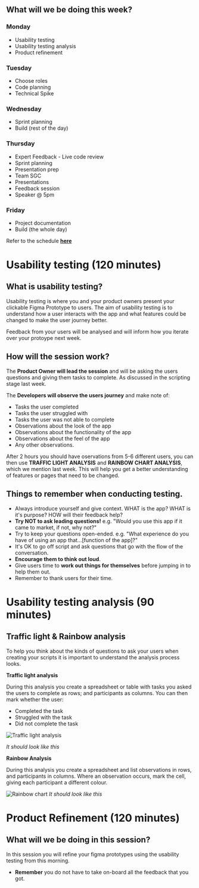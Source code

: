 ## What will we be doing this week?

### Monday

- Usability testing
- Usability testing analysis
- Product refinement

### Tuesday

- Choose roles
- Code planning
- Technical Spike

### Wednesday

- Sprint planning
- Build (rest of the day)

<!-- - Project documentation (1 hour) -->

### Thursday

- Expert Feedback - Live code review
- Sprint planning
- Presentation prep
- Team SGC
- Presentations
- Feedback session
- Speaker @ 5pm

### Friday

- Project documentation
- Build (the whole day)

Refer to the schedule [**here**](/course/syllabus/developer/projects/TFB-design/schedule/)

# Usability testing (120 minutes)

<!-- Video goes here -->

## What is usability testing?

Usability testing is where you and your product owners present your clickable Figma Prototype to users. The aim of usability testing is to understand how a user interacts with the app and what features could be changed to make the user journey better.

Feedback from your users will be analysed and will inform how you iterate over your protoype next week.

## How will the session work?

The **Product Owner will lead the session** and will be asking the users questions and giving them tasks to complete. As discussed in the scripting stage last week.

The **Developers will observe the users journey** and make note of:

- Tasks the user completed
- Tasks the user struggled with
- Tasks the user was not able to complete
- Observations about the look of the app
- Observations about the functionality of the app
- Observations about the feel of the app
- Any other observations.

After 2 hours you should have oservations from 5-6 different users, you can then use **TRAFFIC LIGHT ANALYSIS** and **RAINBOW CHART ANALYSIS**, which we mention last week. This will help you get a better understanding of features or pages that need to be changed.

## Things to remember when conducting testing.

- Always introduce yourself and give context. WHAT is the app? WHAT is it's purpose? HOW will their feedback help?
- **Try NOT to ask leading questions!** e.g. "Would you use this app if it came to market, if not, why not?"
- Try to keep your questions open-ended. e.g. "What experience do you have of using an app that...[function of the app]?"
- It's OK to go off script and ask questions that go with the flow of the conversation.
- **Encourage them to think out loud**.
- Give users time to **work out things for themselves** before jumping in to help them out.
- Remember to thank users for their time.

# Usability testing analysis (90 minutes)

## Traffic light & Rainbow analysis

To help you think about the kinds of questions to ask your users when creating your scripts it is important to understand the analysis process looks.

**Traffic light analysis**

During this analysis you create a spreadsheet or table with tasks you asked the users to complete as rows; and participants as columns. You can then mark whether the user:

- Completed the task
- Struggled with the task
- Did not complete the task

![Traffic light analysis](/assets/images/image.png)

_It should look like this_

**Rainbow Analysis**

During this analysis you create a spreadsheet and list observations in rows, and participants in columns. Where an observation occurs, mark the cell, giving each participant a different colour.

![Rainbow chart](/assets/images/image-1.png)
_It should look like this_

# Product Refinement (120 minutes)

## What will we be doing in this session?

In this session you will refine your figma prototypes using the usability testing from this morning.

- **Remember** you do not have to take on-board all the feedback that you got.
